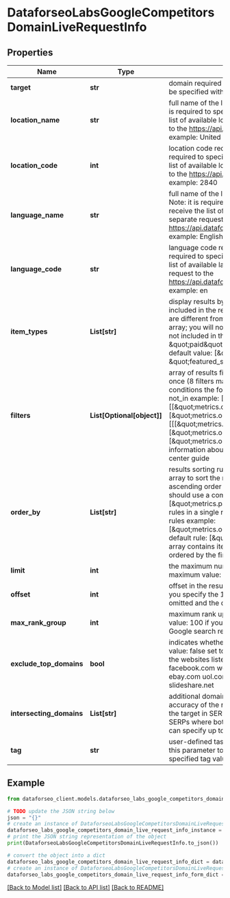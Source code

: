 # DataforseoLabsGoogleCompetitorsDomainLiveRequestInfo


## Properties

Name | Type | Description | Notes
------------ | ------------- | ------------- | -------------
**target** | **str** | domain required field the domain name of the target website the domain should be specified without https:// and www. | [optional] 
**location_name** | **str** | full name of the location required field if you don’t specify location_code Note: it is required to specify either location_name or location_code you can receive the list of available locations with their location_name by making a separate request to the https://api.dataforseo.com/v3/dataforseo_labs/locations_and_languages example: United Kingdom | [optional] 
**location_code** | **int** | location code required field if you don’t specify location_name Note: it is required to specify either location_name or location_code you can receive the list of available locations with their location_code by making a separate request to the https://api.dataforseo.com/v3/dataforseo_labs/locations_and_languages example: 2840 | [optional] 
**language_name** | **str** | full name of the language required field if you don’t specify language_code Note: it is required to specify either language_name or language_code you can receive the list of available languages with their language_name by making a separate request to the https://api.dataforseo.com/v3/dataforseo_labs/locations_and_languages example: English | [optional] 
**language_code** | **str** | language code required field if you don’t specify language_name Note: it is required to specify either language_name or language_code you can receive the list of available languages with their language_code by making a separate request to the https://api.dataforseo.com/v3/dataforseo_labs/locations_and_languages example: en | [optional] 
**item_types** | **List[str]** | display results by item type optional field indicates the type of search results included in the response Note: if the item_types array contains item types that are different from organic, the results will be ordered by the first item type in the array; you will not be able to sort and filter results by the types of search results not included in the response; possible values: [\&quot;organic\&quot;, \&quot;paid\&quot;, \&quot;featured_snippet\&quot;, \&quot;local_pack\&quot;] default value: [\&quot;organic\&quot;, \&quot;paid\&quot;, \&quot;featured_snippet\&quot;, \&quot;local_pack\&quot;] | [optional] 
**filters** | **List[Optional[object]]** | array of results filtering parameters optional field you can add several filters at once (8 filters maximum) you should set a logical operator and, or between the conditions the following operators are supported: regex, &lt;, &lt;&#x3D;, &gt;, &gt;&#x3D;, &#x3D;, &lt;&gt;, in, not_in example: [\&quot;metrics.organic.count\&quot;,\&quot;&gt;\&quot;,50] [[\&quot;metrics.organic.pos_1\&quot;,\&quot;&lt;&gt;\&quot;,0],\&quot;and\&quot;,[\&quot;metrics.organic.impressions_etv\&quot;,\&quot;&gt;&#x3D;\&quot;,\&quot;10\&quot;]] [[[\&quot;metrics.organic.count\&quot;,\&quot;&gt;&#x3D;\&quot;,50],\&quot;and\&quot;,[\&quot;metrics.organic.pos_1\&quot;,\&quot;in\&quot;,[1,5]]], \&quot;or\&quot;, [\&quot;metrics.organic.etv\&quot;,\&quot;&gt;&#x3D;\&quot;,\&quot;100\&quot;]] for more information about filters, please refer to Dataforseo Labs – Filters or this help center guide | [optional] 
**order_by** | **List[str]** | results sorting rules optional field you can use the same values as in the filters array to sort the results possible sorting types: asc – results will be sorted in the ascending order desc – results will be sorted in the descending order you should use a comma to specify a sorting type example: [\&quot;metrics.paid.etv,asc\&quot;] Note: you can set no more than three sorting rules in a single request you should use a comma to separate several sorting rules example: [\&quot;metrics.organic.etv,desc\&quot;,\&quot;metrics.paid.count,asc\&quot;] default rule: [\&quot;metrics.organic.count,desc\&quot;] Note: if the item_types array contains item types that are different from organic, the results will be ordered by the first item type in the array | [optional] 
**limit** | **int** | the maximum number of returned domains optional field default value: 100 maximum value: 1000 | [optional] 
**offset** | **int** | offset in the results array of returned domains optional field default value: 0 if you specify the 10 value, the first ten keywords in the results array will be omitted and the data will be provided for the successive keywords | [optional] 
**max_rank_group** | **int** | maximum rank up to which competitors will be considered optional field default value: 100 if you specify 10 here, we will extract competitors from the top 10 Google search results only | [optional] 
**exclude_top_domains** | **bool** | indicates whether to exclude world’s largest websites optional field default value: false set to true if you want to get highly-relevant competitors excluding the websites listed below: wikipedia.org pinterest.com amazon.com google.com facebook.com wordpress.com medium.com quora.com reddit.com youtube.com ebay.com uol.com.br instagram.com olx.com twitter.com linkedin.com slideshare.net | [optional] 
**intersecting_domains** | **List[str]** | additional domains for improving results accuracy optional field to improve the accuracy of the result, you can specify domains that are known to intersect with the target in SERPs; if you use this array, metrics in the result will be based on SERPs where both target website and intersecting_domains appear; Note: you can specify up to 20 domains in this array | [optional] 
**tag** | **str** | user-defined task identifier optional field the character limit is 255 you can use this parameter to identify the task and match it with the result you will find the specified tag value in the data object of the response | [optional] 

## Example

```python
from dataforseo_client.models.dataforseo_labs_google_competitors_domain_live_request_info import DataforseoLabsGoogleCompetitorsDomainLiveRequestInfo

# TODO update the JSON string below
json = "{}"
# create an instance of DataforseoLabsGoogleCompetitorsDomainLiveRequestInfo from a JSON string
dataforseo_labs_google_competitors_domain_live_request_info_instance = DataforseoLabsGoogleCompetitorsDomainLiveRequestInfo.from_json(json)
# print the JSON string representation of the object
print(DataforseoLabsGoogleCompetitorsDomainLiveRequestInfo.to_json())

# convert the object into a dict
dataforseo_labs_google_competitors_domain_live_request_info_dict = dataforseo_labs_google_competitors_domain_live_request_info_instance.to_dict()
# create an instance of DataforseoLabsGoogleCompetitorsDomainLiveRequestInfo from a dict
dataforseo_labs_google_competitors_domain_live_request_info_form_dict = dataforseo_labs_google_competitors_domain_live_request_info.from_dict(dataforseo_labs_google_competitors_domain_live_request_info_dict)
```
[[Back to Model list]](../README.md#documentation-for-models) [[Back to API list]](../README.md#documentation-for-api-endpoints) [[Back to README]](../README.md)


